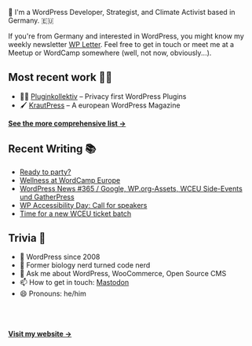 👋 I'm a WordPress Developer, Strategist, and Climate Activist based in Germany. 🇪🇺

If you're from Germany and interested in WordPress, you might know my weekly newsletter [WP Letter](https://wpletter.de/). Feel free to get in touch or meet me at a Meetup or WordCamp somewhere (well, not now, obviously...).


## Most recent work 👷‍♂️

- 👨‍💻 [Pluginkollektiv](https://github.com/pluginkollektiv) – Privacy first WordPress Plugins
- 🖌️ [KrautPress](https://kraut.press) – A european WordPress Magazine

**[See the more comprehensive list &rarr;](https://simonkraft.com/what-i-do)**


## Recent Writing 📚

<!-- BLOG-POST-LIST:START -->
- [Ready to party?](https://feed.kraut.press/link/23937/16701678/ready-to-party)
- [Wellness at WordCamp Europe](https://feed.kraut.press/link/23937/16701572/wellness)
- [WordPress News #365 / Google, WP.org-Assets, WCEU Side-Events und GatherPress](https://feed.kraut.press/link/14399/16701469/365)
- [WP Accessibility Day: Call for speakers](https://feed.kraut.press/link/23937/16696932/wp-accessibility-day-call-for-speakers)
- [Time for a new WCEU ticket batch](https://feed.kraut.press/link/23937/16695680/new-wceu-tickets)
<!-- BLOG-POST-LIST:END -->


## Trivia 🤪

- 👴 WordPress since 2008
- 🌱 Former biology nerd turned code nerd
- 💬 Ask me about WordPress, WooCommerce, Open Source CMS
- 📫 How to get in touch: [Mastodon](https://dewp.space/@simon)
- 😄 Pronouns: he/him

<br/><br/><br/>
**[Visit my website &rarr;](https://simonkraft.com/hi)**